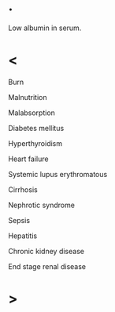 # .

Low albumin in serum.

# <

Burn

Malnutrition

Malabsorption

Diabetes mellitus

Hyperthyroidism

Heart failure

Systemic lupus erythromatous

Cirrhosis

Nephrotic syndrome

Sepsis

Hepatitis

Chronic kidney disease

End stage renal disease

# >
